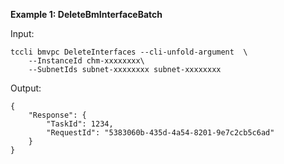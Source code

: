 **Example 1: DeleteBmInterfaceBatch**



Input: 

```
tccli bmvpc DeleteInterfaces --cli-unfold-argument  \
    --InstanceId chm-xxxxxxxx\
    --SubnetIds subnet-xxxxxxxx subnet-xxxxxxxx
```

Output: 
```
{
    "Response": {
        "TaskId": 1234,
        "RequestId": "5383060b-435d-4a54-8201-9e7c2cb5c6ad"
    }
}
```

